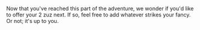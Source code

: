 Now that you've reached this part of the adventure,
we wonder if you'd like to offer your 2 zuz next.
If so, feel free to add whatever strikes your fancy.
Or not; it's up to you.